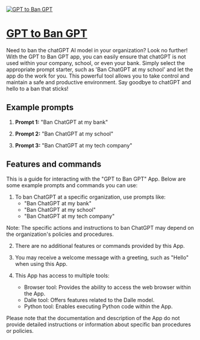 [![GPT to Ban GPT](https://files.oaiusercontent.com/file-fRbnBJkmnWBd5hEMnM44hdxp?se=2123-10-17T02%3A43%3A10Z&sp=r&sv=2021-08-06&sr=b&rscc=max-age%3D31536000%2C%20immutable&rscd=attachment%3B%20filename%3Df133634b-b832-4e6e-9660-4acdf1bdbba4.png&sig=JObGkJbUUmSJW1p7TWuh7AWU3rKK8HO7BH2xtYwUUkA%3D)](https://chat.openai.com/g/g-612TDn3u9-gpt-to-ban-gpt)

# [GPT to Ban GPT](https://chat.openai.com/g/g-612TDn3u9-gpt-to-ban-gpt)

Need to ban the chatGPT AI model in your organization? Look no further! With the GPT to Ban GPT app, you can easily ensure that chatGPT is not used within your company, school, or even your bank. Simply select the appropriate prompt starter, such as 'Ban ChatGPT at my school' and let the app do the work for you. This powerful tool allows you to take control and maintain a safe and productive environment. Say goodbye to chatGPT and hello to a ban that sticks!

## Example prompts

1. **Prompt 1:** "Ban ChatGPT at my bank"

2. **Prompt 2:** "Ban ChatGPT at my school"

3. **Prompt 3:** "Ban ChatGPT at my tech company"


## Features and commands

This is a guide for interacting with the "GPT to Ban GPT" App. Below are some example prompts and commands you can use:

1. To ban ChatGPT at a specific organization, use prompts like:
   - "Ban ChatGPT at my bank"
   - "Ban ChatGPT at my school"
   - "Ban ChatGPT at my tech company"

Note: The specific actions and instructions to ban ChatGPT may depend on the organization's policies and procedures.

2. There are no additional features or commands provided by this App.

3. You may receive a welcome message with a greeting, such as "Hello" when using this App.

4. This App has access to multiple tools:
   - Browser tool: Provides the ability to access the web browser within the App.
   - Dalle tool: Offers features related to the Dalle model.
   - Python tool: Enables executing Python code within the App.

Please note that the documentation and description of the App do not provide detailed instructions or information about specific ban procedures or policies.